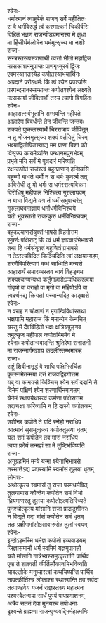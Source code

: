 श्येनः-  
धर्मात्मानं त्वाहुरेकं राजन् सर्वे महीक्षितः  
स वै धर्मविरुद्धं त्वं कस्मात्कर्म चिकीर्षसि  
विहितं भक्षणं राजन्पीड्यमानस्य मे क्षुधा  
मा हिंसीर्धर्मलोभेन धर्ममुत्सृज्य मा नशीः  
राजा-  
सन्त्रस्तरूपस्त्राणार्थी त्वत्तो भीतो महाद्विज  
मत्सकाशमनुप्राप्तः प्राणगृध्नुरयं द्विजः  
एवमस्यागतस्येह कपोतस्याभयार्थिनः  
अप्रदाने परोऽधर्मः किं त्वं श्येन प्रपश्यसि  
प्रस्पन्दमानस्सम्भ्रान्तः कपोतश्श्येन लक्ष्यते  
मत्सकाशं जीवितार्थी तस्य त्यागो विगर्हितः  
श्येनः-  
आहारात्सर्वभूतानि सम्भवन्ति महीपते  
आहारेण विवर्धन्ते तेन जीवन्ति जन्तवः  
शक्यते पुष्कलस्यार्थे चिररात्राय जीवितुम्  
न तु भोजनमुत्सृज्य शक्यं वर्तयितुं चिरम्  
भक्ष्याद्विलोपितस्याद्य मम प्राणा विशां पते  
विसृज्य कायमेष्यन्ति पन्थानमपुनर्भवम्  
प्रभृते मयि सर्वं मे पुत्रदारं मरिष्यति  
रक्षन्कपोतं राजंस्त्वं बहून्प्राणान् हनिष्यसि  
बहून्यो बाधते धर्मो न स धर्मः कुवर्त्म तत्  
अविरोधी तु यो धर्मः स धर्मस्सत्यविक्रम  
विरोधिषु महीपाल निश्चित्य गुरुलाघवम्  
न बाधा विद्यते यत्र तं धर्मं समुपाचरेत्  
गुरुलाघवमाज्ञाय धर्माधर्मविनिश्चये  
यतो भूयस्ततो राजन्कुरु धर्मविनिश्चयम्  
राजा-  
बहुकल्याणसंयुक्तं भाषसे विहगोत्तम  
सुपर्णः पक्षिराट् किं त्वं धर्मं ज्ञात्वाऽभिभाषसे  
तथा हि धर्मसंयुक्तं बहुचित्रं प्रभाषसे  
न तेऽस्त्यविदितं किञ्चिदिति त्वां लक्षयाम्यहम्  
शरणैषिपरित्यागं कथं साध्विति मन्यसे  
आहारार्थं समारम्भस्तव चायं विहङ्गम  
शक्यश्चाप्यन्यथा कर्तुमाहारोऽप्यधिकस्त्वया  
गोवृषो वा वराहो वा मृगो वा महिषोऽपि वा  
त्वदर्थमद्य क्रियतां यच्चान्यदिह काङ्क्षसे  
श्येनः-  
न वराहं न चोक्षाणं न मृगान्विविधांस्तथा  
भक्षयामि महाराज किं ममान्येन केनचित्  
यस्तु मे दैवविहितो भक्षः क्षत्रियपुङ्गव  
तमुत्सृज महीपाल कपोतमिममेव मे  
श्येनाः कपोतान्स्वादन्ति श्रुतिरेषा सनातनी  
मा राजन्मार्गमज्ञाय कदलीस्तम्भमारुह  
राजा-  
राष्ट्रं शिबीनामृद्धं वै शाधि पक्षिभिरर्चितः  
कृत्स्नमेतन्मया दत्तं राजवद्विहगोत्तम  
यद् वा कामयसे किञ्चिच् श्येन सर्वं ददानि ते  
विनेमं पक्षिणं श्येन शरणार्थिनमागतम्  
येनेमं स्थापयेथास्त्वं कर्मणा पक्षिसत्तम  
तदाचक्ष्व करिष्यामि न हि दास्ये कपोतकम्  
श्येनः-  
उशीनर कपोते ते यदि स्नेहो नराधिप  
आत्मानं सुसमुत्कृत्य कपोततुलया धृतम्  
यदा समं कपोतेन तव मांसं नराधिप  
त्वया प्रदेयं तन्मह्यं सा मे तुष्टिर्भविष्यति  
राजा-  
अनुग्रहमिमं मन्ये यन्मां श्येनाभिभाषसे  
तस्मात्तेऽद्य प्रदास्यामि स्वमांसं तुलया धृतम्  
लोमशः-  
अथोत्कृत्य स्वमांसं तु राजा परमधर्मवित्  
तुलयामास कौन्तेय कपोतेन समं विभो  
ध्रियमाणस्तु तुलया कपोतोऽत्यतिरिच्यते  
पुनश्चोत्कृत्य मांसानि राजा प्रादादुशीनरः  
न विद्यते यदा मांसं कपोतेन समं धृतम्  
ततः प्रक्षीणमांसोऽसावारुरोह तुलां स्वयम्  
श्येनः-  
इन्द्रोऽहमस्मि धर्मज्ञ कपोतो हव्यवाडयम्  
जिज्ञासमानौ धर्म स्वमिमं यज्ञमुपागतौ  
यत्ते मांसानि गात्रेभ्यस्समुत्कृत्तानि पार्थिव  
एषा ते शाश्वती कीर्तिर्लोकानभिभविष्यति  
यावल्लोके मनुष्यास्त्वां कथयिष्यन्ति पार्थिव  
तावत्कीर्तिश्च लोकाश्च स्थास्यन्ति तव सर्वदा  
तत्पाण्डवेय यजनं राज्ञस्तस्य महात्मनः  
पश्यस्वैतन्मया सार्धं पुण्यं पापप्रणाशनम्  
अत्रैव सततं देवा मुनयश्च तपोधनाः  
दृश्यन्ते ब्राह्मणा राजन्पुण्यवद्भिर्महात्मभिः  
